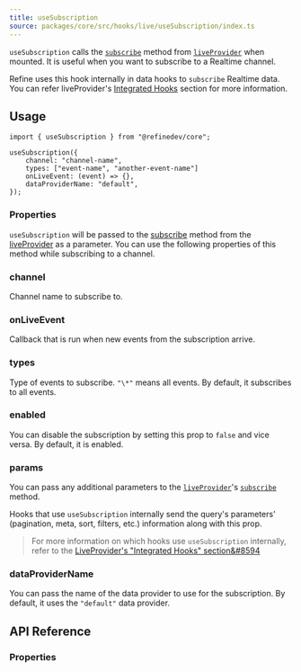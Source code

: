 ```yaml
---
title: useSubscription
source: packages/core/src/hooks/live/useSubscription/index.ts
---
```


`useSubscription` calls the [`subscribe`][live-provider-subscribe] method from [`liveProvider`][live-provider] when mounted. It is useful when you want to subscribe to a Realtime channel.

Refine uses this hook internally in data hooks to `subscribe` Realtime data. You can refer liveProvider's [Integrated Hooks][integrated-hooks] section for more information.

## Usage

```tsx
import { useSubscription } from "@refinedev/core";

useSubscription({
    channel: "channel-name",
    types: ["event-name", "another-event-name"]
    onLiveEvent: (event) => {},
    dataProviderName: "default",
});

```

### Properties

`useSubscription` will be passed to the [subscribe][live-provider-subscribe] method from the [liveProvider][live-provider] as a parameter. You can use the following properties of this method while subscribing to a channel.

### channel <PropTag required/>

Channel name to subscribe to.

### onLiveEvent <PropTag required/>

Callback that is run when new events from the subscription arrive.

### types

Type of events to subscribe. `"\*"` means all events. By default, it subscribes to all events.

### enabled

You can disable the subscription by setting this prop to `false` and vice versa. By default, it is enabled.

### params

You can pass any additional parameters to the [`liveProvider`][live-provider]'s [`subscribe`][live-provider-subscribe] method.

Hooks that use `useSubscription` internally send the query's parameters' (pagination, meta, sort, filters, etc.) information along with this prop.

> For more information on which hooks use `useSubscription` internally, refer to the [LiveProvider's "Integrated Hooks" section&#8594][integrated-hooks]

### dataProviderName

You can pass the name of the data provider to use for the subscription. By default, it uses the `"default"` data provider.

## API Reference

### Properties

<PropsTable module="@refinedev/core/useSubscription"  />

[live-provider]: /docs/realtime/live-provider
[live-provider-subscribe]: /docs/realtime/live-provider#subscribe
[integrated-hooks]: /docs/realtime/live-provider#integrated-hooks
